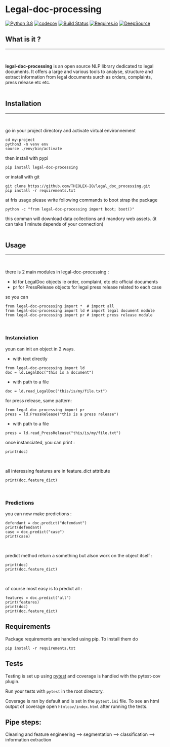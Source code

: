 # Legal-doc-processing

[![Python 3.8](https://img.shields.io/badge/python-3.8-blue.svg)](https://www.python.org/downloads/release/python-380/)
[![codecov](https://codecov.io/gh/THEOLEX-IO/legal_doc_processing/branch/master/graph/badge.svg)](https://codecov.io/gh/THEOLEX-IO/legal_doc_processing)
[![Build Status](https://travis-ci.org/mtchavez/python-package-boilerplate.png?branch=master)](https://travis-ci.org/mtchavez/python-package-boilerplate)
[![Requires.io](https://requires.io/github/mtchavez/python-package-boilerplate/requirements.svg?branch=master)](https://requires.io/github/mtchavez/python-package-boilerplate/requirements?branch=master)
[![DeepSource](https://deepsource.io/gh/THEOLEX-IO/legal_doc_processing.svg/?label=active+issues&show_trend=true)](https://deepsource.io/gh/THEOLEX-IO/legal_doc_processing/?ref=repository-badge)


## What is it ? 
-----------------------------------
<br>

**legal-doc-processing** is an open source NLP library dedicated to legal documents. It offers a large and various tools to analyse, structure and extract information from legal documents surch as orders, complaints, press release etc etc.
<br>
<br>

## Installation
-------------------------------------
<br>

go in your project directory and activate virtual environnement
```
cd my-project
python3 -m venv env
source ./env/bin/activate
```

then install with pypi
```
pip install legal-doc-processing
```

or install with git 
```
git clone https://github.com/THEOLEX-IO/legal_doc_processing.git
pip install -r requirements.txt
```

at fris usage please write following commands to boot strap the package
```
python -c "from legal-doc-processing import boot; boot()"
```
this comman will download data collections and mandory web assets. (it can take 1 minute depends of your connection)
<br>
<br>


## Usage
----------------------------------------------------
<br>

there is 2 main modules in legal-doc-processing : 
- ld for LegalDoc objects ie order, complaint, etc etc official documents
- pr for PressRelease objects for legal press release related to each case

so you can 
```
from legal-doc-processing import *  # import all
from legal-doc-processing import ld # import legal document module
from legal-doc-processing import pr # import press release module
```
<br>


### Instanciation
youn can init an object in 2 ways.
* with text directly
```
from legal-doc-processing import ld
doc = ld.LegalDoc("this is a document")
```
* with path to a file
```
doc = ld.read_LegalDoc("this/is/my/file.txt")
```

for press release, same pattern: 
```
from legal-doc-processing import pr
press = ld.PressRelease("this is a press release")
```
* with path to a file
```
press = ld.read_PressRelease("this/is/my/file.txt")
```

once instanciated, you can print : 
```
print(doc)
```
<br>

all interessing features are in feature_dict attribute
```
print(doc.feature_dict)
```
<br>

### Predictions

you can now make predictions : 
```
defendant = doc.predict("defendant")
print(defendant)
case = doc.predict("case")
print(case)
```
<br>

predict method return a something but alson work on the object itself : 
```
print(doc)
print(doc.feature_dict)
```
<br>

of course most easy is to predict all : 
```
features = doc.predict("all")
print(features)
print(doc)
print(doc.feature_dict)
```





## Requirements

Package requirements are handled using pip. To install them do

```
pip install -r requirements.txt
```

## Tests

Testing is set up using [pytest](http://pytest.org) and coverage is handled
with the pytest-cov plugin.

Run your tests with ```pytest``` in the root directory.

Coverage is ran by default and is set in the ```pytest.ini``` file.
To see an html output of coverage open ```htmlcov/index.html``` after running the tests.


## Pipe steps:  

Cleaning and feature engineering --> segmentation --> classification --> information extraction